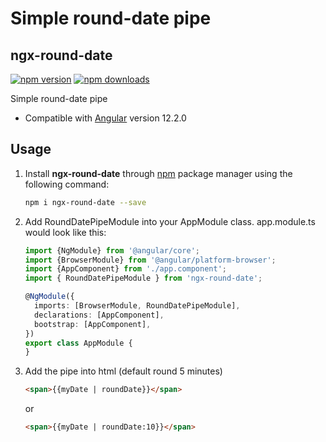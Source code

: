 # Simple round-date pipe

## ngx-round-date

[![npm version](https://badge.fury.io/js/ngx-round-date.svg)](http://badge.fury.io/js/ngx-round-date)
[![npm downloads](https://img.shields.io/npm/dm/ngx-round-date.svg)](https://npmjs.org/ngx-round-date)

Simple round-date pipe

- Compatible with [Angular](https://angular.io/) version 12.2.0


## Usage

1. Install **ngx-round-date** through [npm](https://www.npmjs.com/package/ngx-round-date) package manager using the following command:

    ```bash
    npm i ngx-round-date --save
    ```

2. Add RoundDatePipeModule into your AppModule class. app.module.ts would look like this:

    ```typescript
    import {NgModule} from '@angular/core';
    import {BrowserModule} from '@angular/platform-browser';
    import {AppComponent} from './app.component';
    import { RoundDatePipeModule } from 'ngx-round-date';

    @NgModule({
      imports: [BrowserModule, RoundDatePipeModule],
      declarations: [AppComponent],
      bootstrap: [AppComponent],
    })
    export class AppModule {
    }
    ```
    
3. Add the pipe into html (default round 5 minutes)

    ```html
    <span>{{myDate | roundDate}}</span>
    ```  
    or
    ```html
    <span>{{myDate | roundDate:10}}</span>
    ```  
